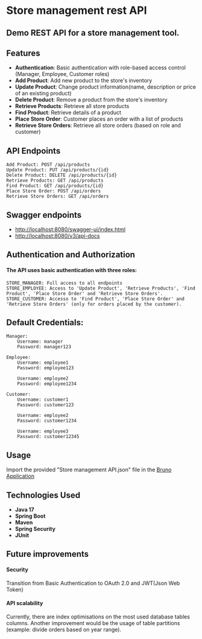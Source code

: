 # Store management rest API
## Demo REST API for a store management tool.

## Features
- **Authentication**: Basic authentication with role-based access control (Manager, Employee, Customer roles)
- **Add Product**: Add new product to the store's inventory
- **Update Product**: Change product information(name, description or price of an existing product)
- **Delete Product**: Remove a product from the store's inventory
- **Retrieve Products**: Retrieve all store products
- **Find Product**: Retrieve details of a product
- **Place Store Order**: Customer places an order with a list of products
- **Retrieve Store Orders**: Retrieve all store orders (based on role and customer)

## API Endpoints
    Add Product: POST /api/products
    Update Product: PUT /api/products/{id}
    Delete Product: DELETE /api/products/{id}
    Retrieve Products: GET /api/products
    Find Product: GET /api/products/{id}
    Place Store Order: POST /api/orders
    Retrieve Store Orders: GET /api/orders

## Swagger endpoints
- [http://localhost:8080/swagger-ui/index.html](http://localhost:8080/swagger-ui/index.html)
- [http://localhost:8080/v3/api-docs](http://localhost:8080/v3/api-docs)

## Authentication and Authorization
#### The API uses basic authentication with three roles:
    STORE_MANAGER: Full access to all endpoints
    STORE_EMPLOYEE: Access to 'Update Product', 'Retrieve Products', 'Find Product', 'Place Store Order' and 'Retrieve Store Orders'.
    STORE_CUSTOMER: Accesso to 'Find Product', 'Place Store Order' and 'Retrieve Store Orders' (only for orders placed by the customer).

## Default Credentials:
    Manager:
        Username: manager
        Password: manager123

    Employee:
        Username: employee1
        Password: employee123

        Username: employee2
        Password: employee1234

    Customer:
        Username: customer1
        Password: customer123

        Username: employee2
        Password: customer1234

        Username: employee3
        Password: customer12345

## Usage
Import the provided "Store management API.json" file in the [Bruno Application](https://github.com/usebruno/bruno)

## Technologies Used
- **Java 17**
- **Spring Boot**
- **Maven**
- **Spring Security**
- **JUnit**

## Future improvements
#### Security
Transition from Basic Authentication to OAuth 2.0 and JWT(Json Web Token)

#### API scalability
Currently, there are index optimisations on the most used database tables columns.
Another improvement would be the usage of table partitions (example: divide orders based on year range).

